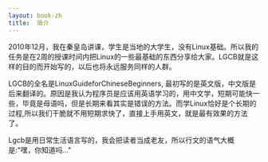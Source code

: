 ```yaml
---
layout: book-zh
title:  简介
---
```


2010年12月，我在秦皇岛讲课，学生是当地的大学生，没有Linux基础。所以我的任务是在2周的授课时间内把Linux的一些最基础的东西分享给大家。LGCB就是这样的目的而开始写的，以后也将永远服务同样的人群。

LGCB的全名是LinuxGuideforChineseBeginners,
最初写的是英文版，中文版是后来翻译的。原因是我认为程序员是应该用英语学习的，用中文学，短期可能快一些，毕竟是母语吗，但是长期来看其实是错误的方法。而学Linux恰好是个长期的过程,所以我们干脆就不用短期求快了，直接上手用英文，就是最有效果的方法了。

Lgcb是用日常生活语言写的，我会把读者当成老友，所以行文的语气大概是:"嘿，你知道吗..."
